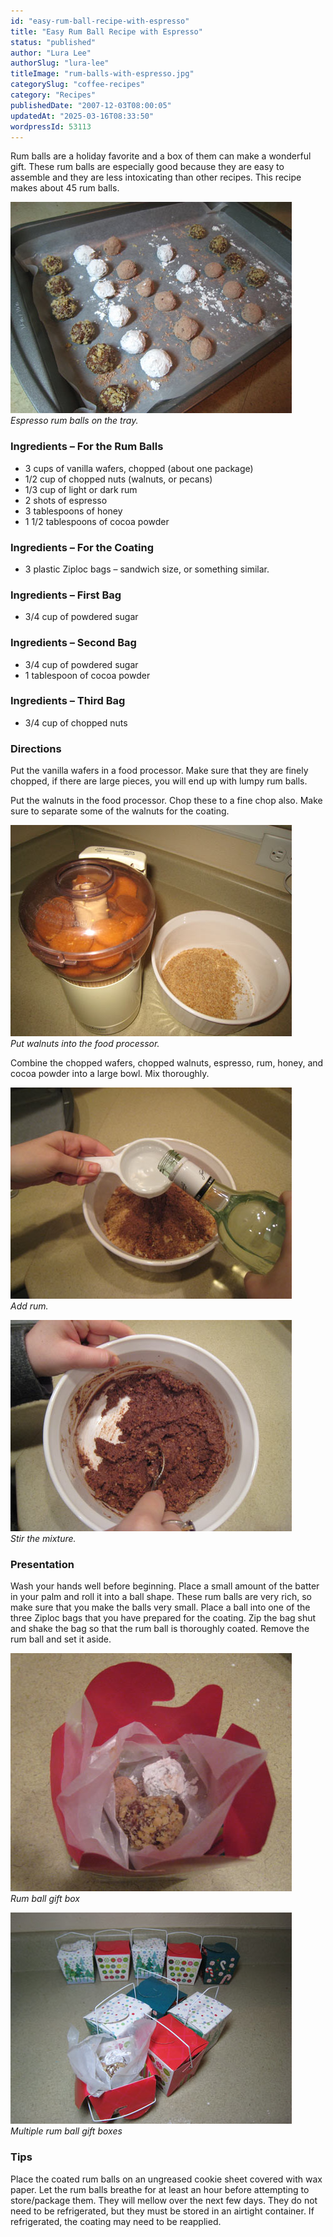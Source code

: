 ```yaml
---
id: "easy-rum-ball-recipe-with-espresso"
title: "Easy Rum Ball Recipe with Espresso"
status: "published"
author: "Lura Lee"
authorSlug: "lura-lee"
titleImage: "rum-balls-with-espresso.jpg"
categorySlug: "coffee-recipes"
category: "Recipes"
publishedDate: "2007-12-03T08:00:05"
updatedAt: "2025-03-16T08:33:50"
wordpressId: 53113
---
```


Rum balls are a holiday favorite and a box of them can make a wonderful gift. These rum balls are especially good because they are easy to assemble and they are less intoxicating than other recipes. This recipe makes about 45 rum balls.

![Espresso rum balls](n-rum-tray.jpg)  
*Espresso rum balls on the tray.*

### Ingredients – For the Rum Balls

-   3 cups of vanilla wafers, chopped (about one package)
-   1/2 cup of chopped nuts (walnuts, or pecans)
-   1/3 cup of light or dark rum
-   2 shots of espresso
-   3 tablespoons of honey
-   1 1/2 tablespoons of cocoa powder

### Ingredients – For the Coating

-   3 plastic Ziploc bags – sandwich size, or something similar.

### Ingredients – First Bag

-   3/4 cup of powdered sugar

### Ingredients – Second Bag

-   3/4 cup of powdered sugar
-   1 tablespoon of cocoa powder

### Ingredients – Third Bag

-   3/4 cup of chopped nuts

### Directions

Put the vanilla wafers in a food processor. Make sure that they are finely chopped, if there are large pieces, you will end up with lumpy rum balls.

Put the walnuts in the food processor. Chop these to a fine chop also. Make sure to separate some of the walnuts for the coating.

![Put walnuts into the food processor.](n-processor.jpg)  
*Put walnuts into the food processor.*

Combine the chopped wafers, chopped walnuts, espresso, rum, honey, and cocoa powder into a large bowl. Mix thoroughly.

![add rum](n-add-rum.jpg)  
*Add rum.*

![Stir the mixture](n-stir.jpg)  
*Stir the mixture.*

### Presentation

Wash your hands well before beginning. Place a small amount of the batter in your palm and roll it into a ball shape. These rum balls are very rich, so make sure that you make the balls very small. Place a ball into one of the three Ziploc bags that you have prepared for the coating. Zip the bag shut and shake the bag so that the rum ball is thoroughly coated. Remove the rum ball and set it aside.

![Rum ball gift box](n-gift-single.jpg)  
*Rum ball gift box*

![Multiple rum ball gift boxes](n-gift.jpg)  
*Multiple rum ball gift boxes*

### Tips

Place the coated rum balls on an ungreased cookie sheet covered with wax paper. Let the rum balls breathe for at least an hour before attempting to store/package them. They will mellow over the next few days. They do not need to be refrigerated, but they must be stored in an airtight container. If refrigerated, the coating may need to be reapplied.